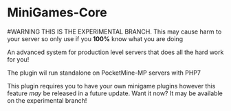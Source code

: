 # MiniGames-Core
#WARNING THIS IS THE EXPERIMENTAL BRANCH. This may cause harm to your server so only use if you **100%** know what you are doing

An advanced system for production level servers that does all the hard work for you!

The plugin wil run standalone on PocketMine-MP servers with PHP7

This plugin requires you to have your own minigame plugins however this feature _may_ be released in a future update. Want it now? It may be available on the experimental branch! 
